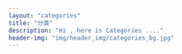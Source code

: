 ```yaml
---
layout: "categories"
title: "分类"
description: "Hi , here is Categories ...."
header-img: "img/header_img/categories_bg.jpg"
---
```

